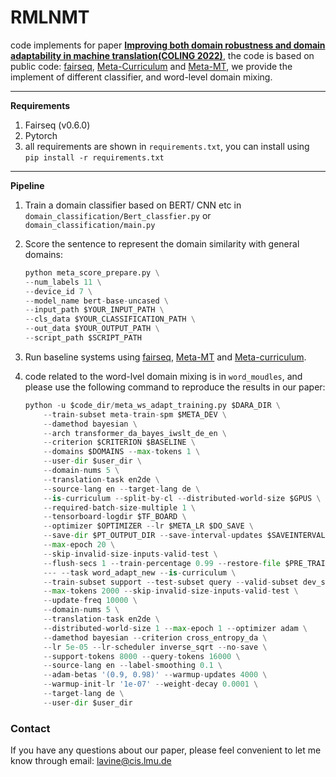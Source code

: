 # **RMLNMT**

code implements for paper **[Improving both domain robustness and domain adaptability in machine translation(COLING 2022)](https://arxiv.org/abs/2112.08288)**, 
the code is based on public code: [fairseq](https://github.com/facebookresearch/fairseq), [Meta-Curriculum](https://github.com/NLP2CT/Meta-Curriculum) and [Meta-MT](https://www.dropbox.com/s/jguxb75utg1dmxl/meta-mt.zip?dl=0),
we provide the implement of different classifier, and word-level domain mixing.

------

**Requirements**

1. Fairseq (v0.6.0)
2. Pytorch
2. all requirements are shown in ```requirements.txt```, you can install using ```pip install -r requirements.txt ```

------

**Pipeline**

1. Train a domain classifier based on BERT/ CNN etc in ```domain_classification/Bert_classfier.py``` or ```domain_classification/main.py```

2. Score the sentence to represent the domain similarity with general domains:

   ``````python
   python meta_score_prepare.py \
   --num_labels 11 \
   --device_id 7 \
   --model_name bert-base-uncased \
   --input_path $YOUR_INPUT_PATH \
   --cls_data $YOUR_CLASSIFICATION_PATH \
   --out_data $YOUR_OUTPUT_PATH \
   --script_path $SCRIPT_PATH
   ``````

3. Run baseline systems using [fairseq](https://github.com/pytorch/fairseq), [Meta-MT](https://www.dropbox.com/s/jguxb75utg1dmxl/meta-mt.zip?dl=0) and [Meta-curriculum](https://github.com/NLP2CT/Meta-Curriculum).

4. code related to the word-lvel domain mixing is in ```word_moudles```, and please use the following command to reproduce the results in our paper:

   ```python
   python -u $code_dir/meta_ws_adapt_training.py $DARA_DIR \
       --train-subset meta-train-spm $META_DEV \
       --damethod bayesian \
       --arch transformer_da_bayes_iwslt_de_en \
       --criterion $CRITERION $BASELINE \
       --domains $DOMAINS --max-tokens 1 \
       --user-dir $user_dir \
       --domain-nums 5 \
       --translation-task en2de \
       --source-lang en --target-lang de \
       --is-curriculum --split-by-cl --distributed-world-size $GPUS \
       --required-batch-size-multiple 1 \
       --tensorboard-logdir $TF_BOARD \
       --optimizer $OPTIMIZER --lr $META_LR $DO_SAVE \
       --save-dir $PT_OUTPUT_DIR --save-interval-updates $SAVEINTERVALUPDATES \
       --max-epoch 20 \
       --skip-invalid-size-inputs-valid-test \
       --flush-secs 1 --train-percentage 0.99 --restore-file $PRE_TRAIN --log-format json \
       --- --task word_adapt_new --is-curriculum \
       --train-subset support --test-subset query --valid-subset dev_sub \
       --max-tokens 2000 --skip-invalid-size-inputs-valid-test \
       --update-freq 10000 \
       --domain-nums 5 \
       --translation-task en2de \
       --distributed-world-size 1 --max-epoch 1 --optimizer adam \
       --damethod bayesian --criterion cross_entropy_da \
       --lr 5e-05 --lr-scheduler inverse_sqrt --no-save \
       --support-tokens 8000 --query-tokens 16000 \
       --source-lang en --label-smoothing 0.1 \
       --adam-betas '(0.9, 0.98)' --warmup-updates 4000 \
       --warmup-init-lr '1e-07' --weight-decay 0.0001 \
       --target-lang de \
       --user-dir $user_dir
   ```
   
### Contact
If you have any questions about our paper, please feel convenient to let me know through email: [lavine@cis.lmu.de](mailto:lavine@cis.lmu.de) 

   

